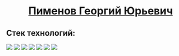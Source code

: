 <h1 align="center"><a href="https://github.com/RareMashiro" target="_blank">Пименов Георгий Юрьевич</a></h1>
<h2 align="left">Стек технологий:</h2>
<div>
  <img src="![JavaScript](https://img.shields.io/badge/javascript-%23323330.svg?style=for-the-badge&logo=javascript&logoColor=%23F7DF1E)"/>
  <img src="![HTML5](https://img.shields.io/badge/html5-%23E34F26.svg?style=for-the-badge&logo=html5&logoColor=white)"/>
  <img src="![CSS3](https://img.shields.io/badge/css3-%231572B6.svg?style=for-the-badge&logo=css3&logoColor=white)"/>
  <img src="![Visual Studio Code](https://img.shields.io/badge/Visual%20Studio%20Code-0078d7.svg?style=for-the-badge&logo=visual-studio-code&logoColor=white)"/>
  <img src="![Qt](https://img.shields.io/badge/Qt-%23217346.svg?style=for-the-badge&logo=Qt&logoColor=white)"/>
  <img src="![MySQL](https://img.shields.io/badge/mysql-%2300f.svg?style=for-the-badge&logo=mysql&logoColor=white)"/>
  <img src="![Postgres](https://img.shields.io/badge/postgres-%23316192.svg?style=for-the-badge&logo=postgresql&logoColor=white)"/>
</div>
<!--
**RareMashiro/RareMashiro** is a ✨ _special_ ✨ repository because its `README.md` (this file) appears on your GitHub profile.

Here are some ideas to get you started:

- 🔭 I’m currently working on ...
- 🌱 I’m currently learning ...
- 👯 I’m looking to collaborate on ...
- 🤔 I’m looking for help with ...
- 💬 Ask me about ...
- 📫 How to reach me: ...
- 😄 Pronouns: ...
- ⚡ Fun fact: ...
-->

